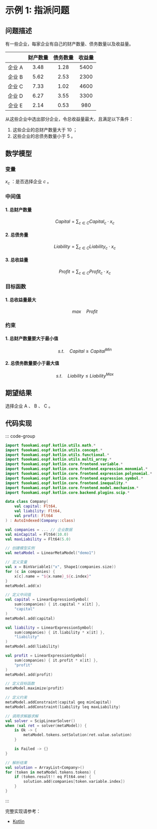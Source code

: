 # 示例 1: 指派问题

## 问题描述

有一些企业，每家企业有自己的财产数量、债务数量以及收益量。

|        | 财产数量 | 债务数量 | 收益量 |
| :----: | :------: | :------: | :----: |
| 企业 A |  $3.48$  |  $1.28$  | $5400$ |
| 企业 B |  $5.62$  |  $2.53$  | $2300$ |
| 企业 C |  $7.33$  |  $1.02$  | $4600$ |
| 企业 D |  $6.27$  |  $3.55$  | $3300$ |
| 企业 E |  $2.14$  |  $0.53$  | $980$  |

从这些企业中选出部分企业，令总收益量最大，且满足以下条件：

1. 这些企业的总财产数量大于 $10$ ；
2. 这些企业的总债务数量小于 $5$ 。

## 数学模型

### 变量

$x_{c}$ ：是否选择企业 $c$ 。

### 中间值

#### 1. 总财产数量

$$
Capital = \sum_{c \in C} Capital_{c} \cdot x_{c}
$$

#### 2. 总债务量

$$
Liability = \sum_{c \in C} Liability_{c} \cdot x_{c}
$$

#### 3. 总收益量

$$
Profit = \sum_{c \in C} Profit_{c} \cdot x_{c}
$$

### 目标函数

#### 1. 总收益量最大

$$
max \quad Profit
$$

### 约束

#### 1. 总财产数量要大于最小值

$$
s.t. \quad Capital \geq Capital^{Min}
$$

#### 2. 总债务数量要小于最大值

$$
s.t. \quad Liability \leq Liability^{Max}
$$

## 期望结果

选择企业 A 、 B 、 C 。

## 代码实现

::: code-group

```kotlin
import fuookami.ospf.kotlin.utils.math.*
import fuookami.ospf.kotlin.utils.concept.*
import fuookami.ospf.kotlin.utils.functional.*
import fuookami.ospf.kotlin.utils.multi_array.*
import fuookami.ospf.kotlin.core.frontend.variable.*
import fuookami.ospf.kotlin.core.frontend.expression.monomial.*
import fuookami.ospf.kotlin.core.frontend.expression.polynomial.*
import fuookami.ospf.kotlin.core.frontend.expression.symbol.*
import fuookami.ospf.kotlin.core.frontend.inequality.*
import fuookami.ospf.kotlin.core.frontend.model.mechanism.*
import fuookami.ospf.kotlin.core.backend.plugins.scip.*

data class Company(
    val capital: Flt64,
    val liability: Flt64,
    val profit: Flt64
) : AutoIndexed(Company::class)

val companies = ... // 企业数据
val minCapital = Flt64(10.0)
val maxLiability = Flt64(5.0)

// 创建模型实例
val metaModel = LinearMetaModel("demo1")

// 定义变量
val x = BinVariable1("x", Shape1(companies.size))
for (c in companies) {
    x[c].name = "${x.name}_${c.index}"
}
metaModel.add(x)

// 定义中间值
val capital = LinearExpressionSymbol(
    sum(companies) { it.capital * x[it] }, 
    "capital"
)
metaModel.add(capital)

val liability = LinearExpressionSymbol(
    sum(companies) { it.liability * x[it] }, 
    "liability"
)
metaModel.add(liability)

val profit = LinearExpressionSymbol(
    sum(companies) { it.profit * x[it] }, 
    "profit"
)
metaModel.add(profit)

// 定义目标函数
metaModel.maximize(profit)

// 定义约束
metaModel.addConstraint(capital geq minCapital)
metaModel.addConstraint(liability leq maxLiability)

// 调用求解器求解
val solver = ScipLinearSolver()
when (val ret = solver(metaModel)) {
    is Ok -> {
        metaModel.tokens.setSolution(ret.value.solution)
    }

    is Failed -> {}
}

// 解析结果
val solution = ArrayList<Company>()
for (token in metaModel.tokens.tokens) {
    if (token.result!! eq Flt64.one) {
        solution.add(companies[token.variable.index])
    }
}
```

:::

完整实现请参考：

- [Kotlin](https://github.com/fuookami/ospf/blob/main/examples/ospf-kotlin-example/src/main/fuookami/ospf/kotlin/example/core_demo/Demo1.kt)

